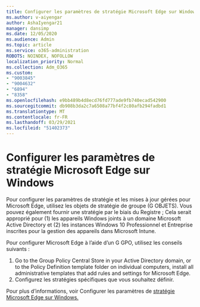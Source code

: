 ```yaml
---
title: Configurer les paramètres de stratégie Microsoft Edge sur Windows
ms.author: v-aiyengar
author: AshaIyengar21
manager: dansimp
ms.date: 12/05/2020
ms.audience: Admin
ms.topic: article
ms.service: o365-administration
ROBOTS: NOINDEX, NOFOLLOW
localization_priority: Normal
ms.collection: Adm_O365
ms.custom:
- "9003845"
- "9004632"
- "6894"
- "8358"
ms.openlocfilehash: e9bb489b4d8ecd76fd777ade9fb740ecad542900
ms.sourcegitcommit: db908b3da2c7a6508a77bf4f2c80afb294fadbd1
ms.translationtype: MT
ms.contentlocale: fr-FR
ms.lasthandoff: 03/29/2021
ms.locfileid: "51402373"
---
```

# <a name="configure-microsoft-edge-policy-settings-on-windows"></a>Configurer les paramètres de stratégie Microsoft Edge sur Windows

Pour configurer les paramètres de stratégie et les mises à jour gérées pour Microsoft Edge, utilisez les objets de stratégie de groupe (G OBJETS). Vous pouvez également fournir une stratégie par le biais du Registre ; Cela serait approprié pour (1) les appareils Windows joints à un domaine Microsoft Active Directory et (2) les instances Windows 10 Professionnel et Entreprise inscrites pour la gestion des appareils dans Microsoft Intune.

Pour configurer Microsoft Edge à l’aide d’un G GPO, utilisez les conseils suivants :

1. Go to the Group Policy Central Store in your Active Directory domain, or to the Policy Definition template folder on individual computers, install all administrative templates that add rules and settings for Microsoft Edge.
2. Configurez les stratégies spécifiques que vous souhaitez définir.

Pour plus d’informations, voir Configurer les paramètres de [stratégie Microsoft Edge sur Windows.](https://go.microsoft.com/fwlink/?linkid=2135024)
